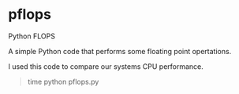 # pflops
Python FLOPS

A simple Python code that performs some floating point opertations.

I used this code to compare our systems CPU performance.

> time python pflops.py
